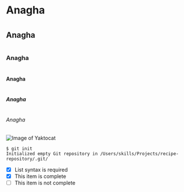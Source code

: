 # <h1>Anagha</h1>
# <h2>Anagha</h2>
# <h3>Anagha</h3>
# <h4>Anagha</h4>
# <h5>Anagha</h5>
# <h6>Anagha</h6>
![Image of Yaktocat](https://octodex.github.com/images/yaktocat.png)
```
$ git init
Initialized empty Git repository in /Users/skills/Projects/recipe-repository/.git/
```
- [x] List syntax is required
- [x] This item is complete
- [ ] This item is not complete
